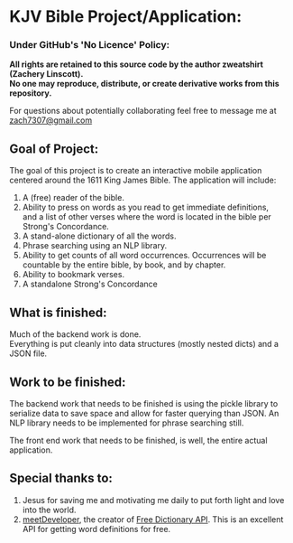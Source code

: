 # KJV Bible Project/Application:

### Under GitHub's 'No Licence' Policy:

**All rights are retained to this source code by the author zweatshirt (Zachery Linscott).  
No one may reproduce, distribute, or create derivative works from this repository.**

For questions about potentially collaborating feel free to message me at zach7307@gmail.com

## Goal of Project:
The goal of this project is to create an interactive mobile application 
centered around the 1611 King James Bible. 
The application will include:
1. A (free) reader of the bible.
2. Ability to press on words as you read to get immediate definitions,   
and a list of other verses where the word is located in the bible per Strong's Concordance.
3. A stand-alone dictionary of all the words.
4. Phrase searching using an NLP library. 
5. Ability to get counts of all word occurrences. 
Occurrences will be countable by the entire bible, by book, and by chapter.
6. Ability to bookmark verses.
7. A standalone Strong's Concordance

## What is finished:
Much of the backend work is done.  
Everything is put cleanly into data structures (mostly nested dicts) and a JSON file.


## Work to be finished:
The backend work that needs to be finished is using the pickle library
to serialize data to save space and allow for faster querying than JSON.
An NLP library needs to be implemented for phrase searching still.

The front end work that needs to be finished, is well, the entire actual application.

## Special thanks to:
1. Jesus for saving me and motivating me daily to put forth light and love into the world.
2. [meetDeveloper](https://github.com/meetDeveloper?tab=repositories), 
the creator of [Free Dictionary API](https://dictionaryapi.dev). 
This is an excellent API for getting word definitions for free.
